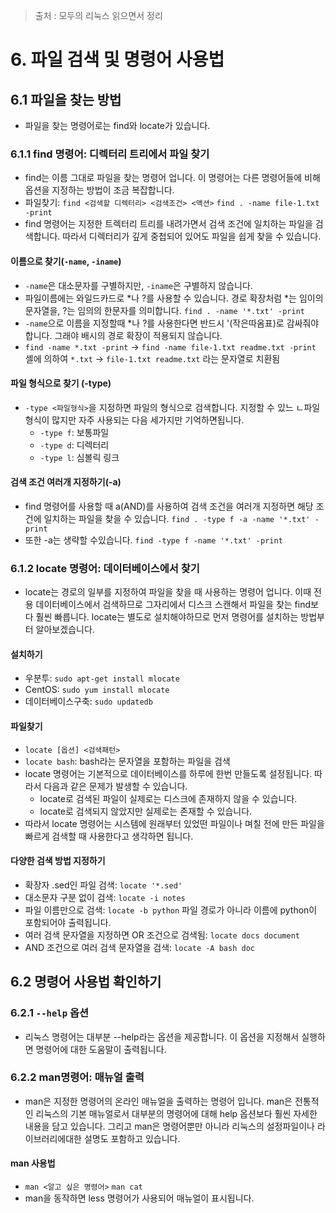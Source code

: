 > 출처 :  모두의 리눅스 읽으면서 정리 

# 6. 파일 검색 및 명령어 사용법
## 6.1 파일을 찾는 방법
- 파일을 찾는 명령어로는 find와 locate가 있습니다.

### 6.1.1 find 명령어: 디렉터리 트리에서 파일 찾기
- find는 이름 그대로 파일을 찾는 명령어 업니다. 이 명령어는 다른 명령어들에 비해 옵션을 지정하는 방법이 조금 복잡합니다.
- 파일찾기: `find <검색할 디렉터리> <검색조건> <액션>` `find . -name file-1.txt -print`
- find 명령어는 지정한 트렉터리 트리를 내려가면서 검색 조건에 일치하는 파일을 검색합니다. 따라서 디렉터리가 깊게 중첩되어 있어도 파일을
쉽게 찾을 수 있습니다.

#### 이름으로 찾기(`-name`, `-iname`)
- `-name`은 대소문자를 구별하지만, `-iname`은 구별하지 않습니다. 
- 파일이름에는 와일드카드로 *나 ?를 사용할 수 있습니다. 경로 확장처럼 *는 임이의 문자열을, ?는 임의의 한문자를 의미합니다. `find . -name '*.txt' -print`
- `-name`으로 이름을 지정할때 *나 ?를 사용한다면 반드시 '(작은따옴표)로 감싸줘야 합니다. 그래야 배시의 경로 확장이 적용되지 않습니다.
- `find -name *.txt -print` -> `find -name file-1.txt readme.txt -print` 셸에 의하여 `*.txt` -> `file-1.txt readme.txt` 라는 문자열로 치환됨

#### 파일 형식으로 찾기 (-type)
- `-type <파일형식>`을 지정하면 파일의 형식으로 검색합니다. 지정할 수 있느 ㄴ파일 형식이 많지만 자주 사용되는 다음 세가지만 기억하면됩니다.
  * `-type f`: 보통파일
  * `-type d`: 디렉터리
  * `-type l`: 심볼릭 링크

#### 검색 조건 여러개 지정하기(-a)
- find 명령어를 사용할 때 a(AND)를 사용하여 검색 조건을 여러개 지정하면 해당 조건에 일치하는 파일을 찾을 수 있습니다. `find . -type f -a -name '*.txt' -print`
- 또한 -a는 생략할 수있습니다. `find -type f -name '*.txt' -print`

### 6.1.2 locate 명령어: 데이터베이스에서 찾기
- locate는 경로의 일부를 지정하여 파일을 찾을 때 사용하는 명령어 업니다. 이때 전용 데이터베이스에서 검색하므로 그자리에서 디스크 스캔해서
파일을 찾는 find보다 훨씬 빠릅니다. locate는 별도로 설치해야하므로 먼저 명령어를 설치하는 방법부터 알아보겠습니다.

#### 설치하기
- 우분투: `sudo apt-get install mlocate`
- CentOS: `sudo yum install mlocate`
- 데이터베이스구축: `sudo updatedb`

#### 파일찾기
- `locate [옵션] <검색패턴>`
- `locate bash`: bash라는 문자열을 포함하는 파일을 검색
- locate 명령어는 기본적으로 데이터베이스를 하루에 한번 만들도록 설정됩니다. 따라서 다음과 같은 문제가 발생할 수 있습니다.
  * locate로 검색된 파일이 실제로는 디스크에 존재하지 않을 수 있습니다.
  * locate로 검색되지 않았지만 실제로는 존재할 수 있습니다.
- 따라서 locate 명령어는 시스템에 원래부터 있었떤 파일이나 며칠 전에 만든 파일을 빠르게 검색할 때 사용한다고 생각하면 됩니다.

#### 다양한 검색 방법 지정하기
- 확장자 .sed인 파일 검색: `locate '*.sed'`
- 대소문자 구분 없이 검색: `locate -i notes`
- 파일 이름만으로 검색: `locate -b python` 파일 경로가 아니라 이름에 python이 포함되어야 출력됩니다.
- 여러 검색 문자열을 지정하면 OR 조건으로 검색됨: `locate docs document`
- AND 조건으로 여러 검색 문자열을 검색: `locate -A bash doc`

## 6.2 명령어 사용법 확인하기
### 6.2.1 `--help` 옵션
- 리눅스 명령어는 대부분 --help라는 옵션을 제공합니다. 이 옵션을 지정해서 실행하면 명령어에 대한 도움말이 출력됩니다.

### 6.2.2 man명령어: 매뉴얼 출력
- man은 지정한 명령어의 온라인 매뉴얼을 출력하는 명령어 입니다. man은 전통적인 리눅스의 기본 매뉴얼로서 대부분의 명령어에 대해
help 옵션보다 훨씬 자세한 내용을 담고 있습니다. 그리고 man은 명령어뿐만 아니라 리눅스의 설정파일이나 라이브러리에대한 설명도 포함하고 있습니다.

#### man 사용법
- `man <알고 싶은 명령어>` `man cat`
- man을 동작하면 less 명령어가 사용되어 매뉴얼이 표시됩니다.
